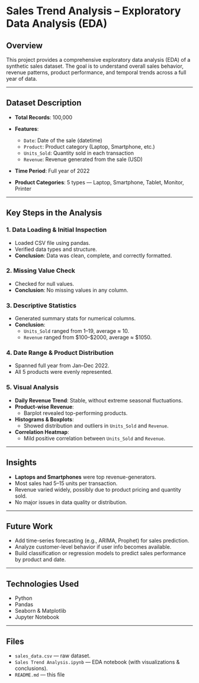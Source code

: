 # Sales Trend Analysis – Exploratory Data Analysis (EDA)

## Overview

This project provides a comprehensive exploratory data analysis (EDA) of a synthetic sales dataset. The goal is to understand overall sales behavior, revenue patterns, product performance, and temporal trends across a full year of data.

---

## Dataset Description

- **Total Records**: 100,000
- **Features**:
  - `Date`: Date of the sale (datetime)
  - `Product`: Product category (Laptop, Smartphone, etc.)
  - `Units_Sold`: Quantity sold in each transaction
  - `Revenue`: Revenue generated from the sale (USD)

- **Time Period**: Full year of 2022
- **Product Categories**: 5 types — Laptop, Smartphone, Tablet, Monitor, Printer

---

## Key Steps in the Analysis

### 1. **Data Loading & Initial Inspection**
- Loaded CSV file using pandas.
- Verified data types and structure.
- **Conclusion**: Data was clean, complete, and correctly formatted.

### 2. **Missing Value Check**
- Checked for null values.
- **Conclusion**: No missing values in any column.

### 3. **Descriptive Statistics**
- Generated summary stats for numerical columns.
- **Conclusion**:
  - `Units_Sold` ranged from 1–19, average ≈ 10.
  - `Revenue` ranged from \$100–\$2000, average ≈ \$1050.

### 4. **Date Range & Product Distribution**
- Spanned full year from Jan–Dec 2022.
- All 5 products were evenly represented.

### 5. **Visual Analysis**
- **Daily Revenue Trend**: Stable, without extreme seasonal fluctuations.
- **Product-wise Revenue**:
  - Barplot revealed top-performing products.
- **Histograms & Boxplots**:
  - Showed distribution and outliers in `Units_Sold` and `Revenue`.
- **Correlation Heatmap**:
  - Mild positive correlation between `Units_Sold` and `Revenue`.

---

## Insights

- **Laptops and Smartphones** were top revenue-generators.
- Most sales had 5–15 units per transaction.
- Revenue varied widely, possibly due to product pricing and quantity sold.
- No major issues in data quality or distribution.

---

## Future Work

- Add time-series forecasting (e.g., ARIMA, Prophet) for sales prediction.
- Analyze customer-level behavior if user info becomes available.
- Build classification or regression models to predict sales performance by product and date.

---

## Technologies Used

- Python
- Pandas
- Seaborn & Matplotlib
- Jupyter Notebook

---
##  Files

- `sales_data.csv` — raw dataset.
- `Sales Trend Analysis.ipynb` — EDA notebook (with visualizations & conclusions).
- `README.md` — this file




